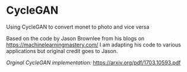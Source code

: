 # CycleGAN
Using CycleGAN to convert monet to photo and vice versa

Based on the code by Jason Brownlee from his blogs on https://machinelearningmastery.com/
I am adapting his code to various applications but original credit goes to Jason. 

*Orginal CycleGAN implementation:* https://arxiv.org/pdf/1703.10593.pdf
